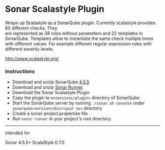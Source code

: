 
# Sonar Scalastyle Plugin

Wraps up Scalastyle as a SonarQube plugin. Currently scalastyle provides 60 different checks. They  
are represented as 38 rules without parameters and 22 templates in SonarQube. Templates allow to instantiate
the same check multiple times with different values. For example different regular expression rules with different
severity levels.

http://www.scalastyle.org/

### Instructions

* Download and unzip SonarQube [4.5.5](http://dist.sonar.codehaus.org/sonarqube-4.5.5.zip)
* Download and unzip [Sonar Runner](http://repo1.maven.org/maven2/org/codehaus/sonar/runner/sonar-runner-dist/2.4/sonar-runner-dist-2.4.zip).
* Download the Sonar Scalastyle Plugin
* Copy the plugin to `extensions/plugins` directory of SonarQube.
* Start the SonarQube server by running `./sonar.sh console` under `sonarqube<version>/bin/<your os>` directory
* Create a sonar-project.properties file
* Run `sonar-runner` in your project's root directory.

---

intended for

Sonar 4.5.5+
ScalaStyle 0.7.0